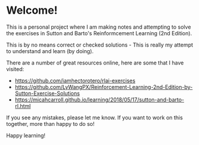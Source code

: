 # Welcome!

This is a personal project where I am making notes and attempting to solve the exercises in Sutton and Barto's Reinformcement Learning (2nd Edition).

This is by no means correct or checked solutions - This is really my attempt to understand and learn (by doing).

There are a number of great resources online, here are some that I have visited:
- https://github.com/iamhectorotero/rlai-exercises
- https://github.com/LyWangPX/Reinforcement-Learning-2nd-Edition-by-Sutton-Exercise-Solutions
- https://micahcarroll.github.io/learning/2018/05/17/sutton-and-barto-rl.html

If you see any mistakes, please let me know. If you want to work on this together, more than happy to do so!

Happy learning!
